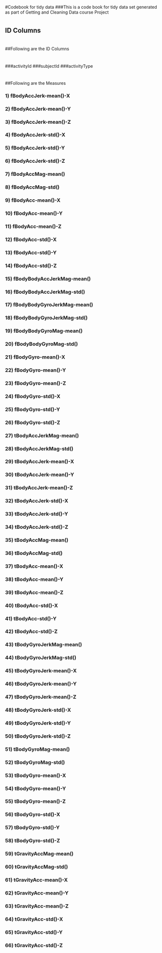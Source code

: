 #Codebook for tidy data
###This is a code book for tidy data set generated as part of Getting and Cleaning Data course Project
#
## ID Columns
#
##Following are the ID Columns
#
###activityId 
###subjectId
###activityType
#
##Following are the Measures
###
###    1) fBodyAccJerk-mean()-X
###    2) fBodyAccJerk-mean()-Y
###    3) fBodyAccJerk-mean()-Z
###    4) fBodyAccJerk-std()-X
###    5) fBodyAccJerk-std()-Y
###    6) fBodyAccJerk-std()-Z
###    7) fBodyAccMag-mean()
###    8) fBodyAccMag-std()
###    9) fBodyAcc-mean()-X
###    10) fBodyAcc-mean()-Y
###    11) fBodyAcc-mean()-Z
###    12) fBodyAcc-std()-X
###    13) fBodyAcc-std()-Y
###    14) fBodyAcc-std()-Z
###    15) fBodyBodyAccJerkMag-mean()
###    16) fBodyBodyAccJerkMag-std()
###    17) fBodyBodyGyroJerkMag-mean()
###    18) fBodyBodyGyroJerkMag-std()
###    19) fBodyBodyGyroMag-mean()
###    20) fBodyBodyGyroMag-std()
###    21) fBodyGyro-mean()-X
###    22) fBodyGyro-mean()-Y
###    23) fBodyGyro-mean()-Z
###    24) fBodyGyro-std()-X
###    25) fBodyGyro-std()-Y
###    26) fBodyGyro-std()-Z
###    27) tBodyAccJerkMag-mean()
###    28) tBodyAccJerkMag-std()
###    29) tBodyAccJerk-mean()-X
###    30) tBodyAccJerk-mean()-Y
###    31) tBodyAccJerk-mean()-Z
###    32) tBodyAccJerk-std()-X
###    33) tBodyAccJerk-std()-Y
###    34) tBodyAccJerk-std()-Z
###    35) tBodyAccMag-mean()
###    36) tBodyAccMag-std()
###    37) tBodyAcc-mean()-X
###    38) tBodyAcc-mean()-Y
###    39) tBodyAcc-mean()-Z
###    40) tBodyAcc-std()-X
###    41) tBodyAcc-std()-Y
###    42) tBodyAcc-std()-Z
###    43) tBodyGyroJerkMag-mean()
###    44) tBodyGyroJerkMag-std()
###    45) tBodyGyroJerk-mean()-X
###    46) tBodyGyroJerk-mean()-Y
###    47) tBodyGyroJerk-mean()-Z
###    48) tBodyGyroJerk-std()-X
###    49) tBodyGyroJerk-std()-Y
###    50) tBodyGyroJerk-std()-Z
###    51) tBodyGyroMag-mean()
###    52) tBodyGyroMag-std()
###    53) tBodyGyro-mean()-X
###    54) tBodyGyro-mean()-Y
###    55) tBodyGyro-mean()-Z
###    56) tBodyGyro-std()-X
###    57) tBodyGyro-std()-Y
###    58) tBodyGyro-std()-Z
###    59) tGravityAccMag-mean()
###    60) tGravityAccMag-std()
###    61) tGravityAcc-mean()-X
###    62) tGravityAcc-mean()-Y
###    63) tGravityAcc-mean()-Z
###    64) tGravityAcc-std()-X
###    65) tGravityAcc-std()-Y
###    66) tGravityAcc-std()-Z



